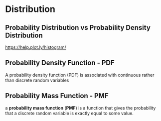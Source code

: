 # Distribution



## Probability Distribution vs Probability Density Distribution

https://help.plot.ly/histogram/





## Probability Density Function - PDF

A probability density function (PDF) is associated with continuous rather than discrete random variables

## Probability Mass Function - PMF

a **probability mass function** (**PMF**) is a function that gives the probability that a discrete random variable is exactly equal to some value.




